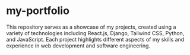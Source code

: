 # my-portfolio
This repository serves as a showcase of my projects, created using a variety of technologies including React.js, Django, Tailwind CSS, Python, and JavaScript. Each project highlights different aspects of my skills and experience in web development and software engineering.
